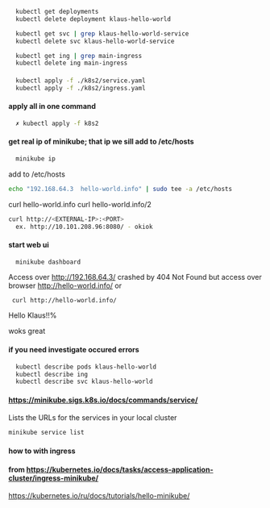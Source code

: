 
```sh
  kubectl get deployments
  kubectl delete deployment klaus-hello-world

  kubectl get svc | grep klaus-hello-world-service
  kubectl delete svc klaus-hello-world-service

  kubectl get ing | grep main-ingress
  kubectl delete ing main-ingress
```

####
```sh
  kubectl apply -f ./k8s2/service.yaml
  kubectl apply -f ./k8s2/ingress.yaml
```

#### apply all in one command
```sh
  ✗ kubectl apply -f k8s2
```

#### get real ip of minikube; that ip we sill add to /etc/hosts
```sh
  minikube ip
```

add to /etc/hosts

```sh
echo "192.168.64.3  hello-world.info" | sudo tee -a /etc/hosts
```

curl hello-world.info
curl hello-world.info/2

```sh
curl http://<EXTERNAL-IP>:<PORT>
  ex. http://10.101.208.96:8080/ - okiok
```

#### start web ui
```
  minikube dashboard
```

Access over http://192.168.64.3/ crashed by 404 Not Found
but
access over browser http://hello-world.info/
or
```sh
 curl http://hello-world.info/
```
Hello Klaus!!%

woks great

#### if you need investigate occured errors
```sh
  kubectl describe pods klaus-hello-world
  kubectl describe ing
  kubectl describe svc klaus-hello-world
```

#### https://minikube.sigs.k8s.io/docs/commands/service/
Lists the URLs for the services in your local cluster
```sh
minikube service list
```

#### how to with ingress
#### from https://kubernetes.io/docs/tasks/access-application-cluster/ingress-minikube/
https://kubernetes.io/ru/docs/tutorials/hello-minikube/
